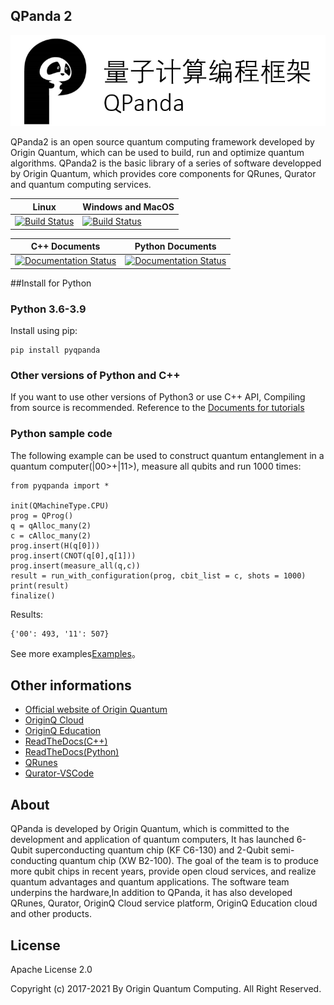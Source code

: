 

## QPanda 2

![图片: ](./Documentation/img/1.png)

QPanda2 is an open source quantum computing framework developed by Origin Quantum, which can be used to build, run and optimize quantum algorithms.
QPanda2 is the basic library of a series of software developped by  Origin Quantum, which provides core components for QRunes, Qurator and quantum computing services.

| Linux                | Windows and MacOS|
|-------------------------|------------------|
[![Build Status](https://travis-ci.org/OriginQ/QPanda-2.svg?branch=master)](https://travis-ci.org/OriginQ/QPanda-2)        |    [![Build Status](https://dev.azure.com/yekongxiaogang/QPanda2/_apis/build/status/OriginQ.QPanda-2?branchName=master)](https://dev.azure.com/yekongxiaogang/QPanda2/_build/latest?definitionId=4&branchName=master)   

| C++ Documents         | Python Documents |
|-------------------------|-----------------|
 | [![Documentation Status](https://readthedocs.org/projects/qpanda-tutorial/badge/?version=latest)](https://qpanda-tutorial.readthedocs.io/zh/latest/?badge=latest)      | [![Documentation Status](https://readthedocs.org/projects/pyqpanda-toturial/badge/?version=latest)](https://pyqpanda-toturial.readthedocs.io/zh/latest/?badge=latest)    


##Install for Python
### Python 3.6-3.9
Install using pip:

    pip install pyqpanda
    
### Other versions of Python and C++

If you want to use other versions of Python3 or use C++ API, Compiling from source is recommended. 
Reference to the [Documents for tutorials](https://pyqpanda-tutorial-en.readthedocs.io/en/latest/)

### Python sample code

The following example can be used to construct quantum entanglement in a quantum computer(|00>+|11>), measure all qubits and run 1000 times:

    from pyqpanda import *

    init(QMachineType.CPU)
    prog = QProg()
    q = qAlloc_many(2)
    c = cAlloc_many(2)
    prog.insert(H(q[0]))
    prog.insert(CNOT(q[0],q[1]))
    prog.insert(measure_all(q,c))
    result = run_with_configuration(prog, cbit_list = c, shots = 1000)
    print(result)
    finalize()

 Results:
 
    {'00': 493, '11': 507}
    
See more examples[Examples](https://github.com/OriginQ/QPanda-Example)。

## Other informations

 - [Official website of Origin Quantum](http://originqc.com.cn/)
 - [OriginQ Cloud](http://www.qubitonline.cn/)
 - [OriginQ Education](https://learn-quantum.com/EDU/index.html)
 - [ReadTheDocs(C++)](https://qpanda-tutorial.readthedocs.io/zh/latest/)
 - [ReadTheDocs(Python)](https://pyqpanda-tutorial-en.readthedocs.io/en/latest/)
 - [QRunes](https://qrunes-tutorial.readthedocs.io/en/latest/)
 - [Qurator-VSCode](https://qurator-vscode.readthedocs.io/zh_CN/latest/)


## About

QPanda is developed by Origin Quantum, which is committed to the development and application of quantum computers, 
It has launched 6-Qubit superconducting quantum chip (KF C6-130) and 2-Qubit semi-conducting quantum chip (XW B2-100).
The goal of the team is to produce more qubit chips in recent years, provide open cloud services, and realize quantum advantages and quantum applications.
The software team underpins the hardware,In addition to QPanda, it has also developed QRunes, Qurator, 
OriginQ Cloud service platform, OriginQ Education cloud and other products.


 ## License
 Apache License 2.0

 Copyright (c) 2017-2021 By Origin Quantum Computing. All Right Reserved.
